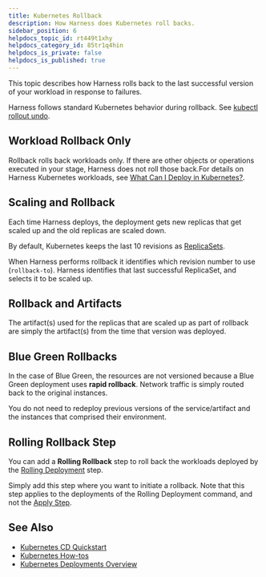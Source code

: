 ```yaml
---
title: Kubernetes Rollback
description: How Harness does Kubernetes roll backs.
sidebar_position: 6
helpdocs_topic_id: rt449t1xhy
helpdocs_category_id: 85tr1q4hin
helpdocs_is_private: false
helpdocs_is_published: true
---
```


This topic describes how Harness rolls back to the last successful version of your workload in response to failures.

Harness follows standard Kubernetes behavior during rollback. See [kubectl rollout undo](https://kubernetes.io/docs/reference/generated/kubectl/kubectl-commands#-em-undo-em-).

## Workload Rollback Only

Rollback rolls back workloads only. If there are other objects or operations executed in your stage, Harness does not roll those back.For details on Harness Kubernetes workloads, see [What Can I Deploy in Kubernetes?](what-can-i-deploy-in-kubernetes.md).

## Scaling and Rollback

Each time Harness deploys, the deployment gets new replicas that get scaled up and the old replicas are scaled down.

By default, Kubernetes keeps the last 10 revisions as [ReplicaSets](https://kubernetes.io/docs/concepts/workloads/controllers/replicaset/).

When Harness performs rollback it identifies which revision number to use (`rollback-to`). Harness identifies that last successful ReplicaSet, and selects it to be scaled up.

## Rollback and Artifacts

The artifact(s) used for the replicas that are scaled up as part of rollback are simply the artifact(s) from the time that version was deployed.

## Blue Green Rollbacks

In the case of Blue Green, the resources are not versioned because a Blue Green deployment uses **rapid rollback**. Network traffic is simply routed back to the original instances.

You do not need to redeploy previous versions of the service/artifact and the instances that comprised their environment.

## Rolling Rollback Step

You can add a **Rolling Rollback** step to roll back the workloads deployed by the [Rolling Deployment](../../cd-execution/kubernetes-executions/create-a-kubernetes-rolling-deployment.md) step.

Simply add this step where you want to initiate a rollback. Note that this step applies to the deployments of the Rolling Deployment command, and not the [Apply Step](../../cd-execution/kubernetes-executions/deploy-manifests-using-apply-step.md).

## See Also

* [Kubernetes CD Quickstart](../../deploy-srv-diff-platforms/kubernetes/kubernetes-cd-quickstart.md)
* [Kubernetes How-tos](/docs/category/kubernetes)
* [Kubernetes Deployments Overview](../../cd-advanced/cd-kubernetes-category/kubernetes-deployments-overview.md)

